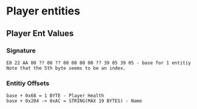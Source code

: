 # Player entities

## Player Ent Values

### Signature

````
E0 22 AA 00 ?? 00 ?? 00 00 00 00 ?? 39 05 39 05 - base for 1 entitiy
Note that the 5th byte seems to be an index.
````

### Entitiy Offsets

````
base + 0x68 = 1 BYTE - Player Health
base + 0x204 -> 0xAC = STRING(MAX 19 BYTES) - Name
````
